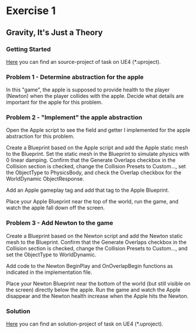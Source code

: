 # Exercise 1
## Gravity, It's Just a Theory

### Getting Started

[Here](/Course_3_Class_Development/Module_1/1_Gravity/Source/Gravity.uproject) you can find an source-project of task on UE4 (*.uproject).

### Problem 1 - Determine abstraction for the apple

In this "game", the apple is supposed to provide health to the player (Newton) when the player collides with the apple. Decide what details are important for the apple for this problem.

### Problem 2 - "Implement" the apple abstraction

Open the Apple script to see the field and getter I implemented for the apple abstraction for this problem.

Create a Blueprint based on the Apple script and add the Apple static mesh to the Blueprint. Set the static mesh in the Blueprint to simulate physics with 0 linear damping. Confirm that the Generate Overlaps checkbox in the Collision section is checked, change the Collision Presets to Custom..., set the ObjectType to PhysicsBody, and check the Overlap checkbox for the WorldDynamic ObjectResponse.

Add an Apple gameplay tag and add that tag to the Apple Blueprint.

Place your Apple Blueprint near the top of the world, run the game, and watch the apple fall down off the screen.

### Problem 3 - Add Newton to the game

Create a Blueprint based on the Newton script and add the Newton static mesh to the Blueprint. Confirm that the Generate Overlaps checkbox in the Collision section is checked, change the Collision Presets to Custom..., and set the ObjectType to WorldDynamic.

Add code to the Newton BeginPlay and OnOverlapBegin functions as indicated in the implementation file.

Place your Newton Blueprint near the bottom of the world (but still visible on the screen) directly below the apple. Run the game and watch the Apple disappear and the Newton health increase when the Apple hits the Newton.

### Solution
[Here](/Course_3_Class_Development/Module_1/1_Gravity/Solution/Gravity.uproject) you can find an solution-project of task on UE4 (*.uproject).